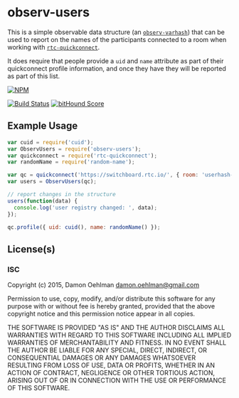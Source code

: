 # observ-users

This is a simple observable data structure (an
[`observ-varhash`](https://github.com/nrw/observ-varhash)) that can be used
to report on the names of the participants connected to a room when working
with [`rtc-quickconnect`](https://github.com/rtc-io/rtc-quickconnect).

It does  require that people provide a `uid` and `name` attribute as part of
their quickconnect profile information, and once they have they will be
reported as part of this list.


[![NPM](https://nodei.co/npm/observ-users.png)](https://nodei.co/npm/observ-users/)

[![Build Status](https://img.shields.io/travis/DamonOehlman/observ-users.svg?branch=master)](https://travis-ci.org/DamonOehlman/observ-users) [![bitHound Score](https://www.bithound.io/github/DamonOehlman/observ-users/badges/score.svg)](https://www.bithound.io/github/DamonOehlman/observ-users) 

## Example Usage

```js
var cuid = require('cuid');
var ObservUsers = require('observ-users');
var quickconnect = require('rtc-quickconnect');
var randomName = require('random-name');

var qc = quickconnect('https://switchboard.rtc.io/', { room: 'userhash-test' });
var users = ObservUsers(qc);

// report changes in the structure
users(function(data) {
  console.log('user registry changed: ', data);
});

qc.profile({ uid: cuid(), name: randomName() });

```

## License(s)

### ISC

Copyright (c) 2015, Damon Oehlman <damon.oehlman@gmail.com>

Permission to use, copy, modify, and/or distribute this software for any
purpose with or without fee is hereby granted, provided that the above
copyright notice and this permission notice appear in all copies.

THE SOFTWARE IS PROVIDED "AS IS" AND THE AUTHOR DISCLAIMS ALL WARRANTIES WITH
REGARD TO THIS SOFTWARE INCLUDING ALL IMPLIED WARRANTIES OF MERCHANTABILITY
AND FITNESS. IN NO EVENT SHALL THE AUTHOR BE LIABLE FOR ANY SPECIAL, DIRECT,
INDIRECT, OR CONSEQUENTIAL DAMAGES OR ANY DAMAGES WHATSOEVER RESULTING FROM
LOSS OF USE, DATA OR PROFITS, WHETHER IN AN ACTION OF CONTRACT, NEGLIGENCE OR
OTHER TORTIOUS ACTION, ARISING OUT OF OR IN CONNECTION WITH THE USE OR
PERFORMANCE OF THIS SOFTWARE.
